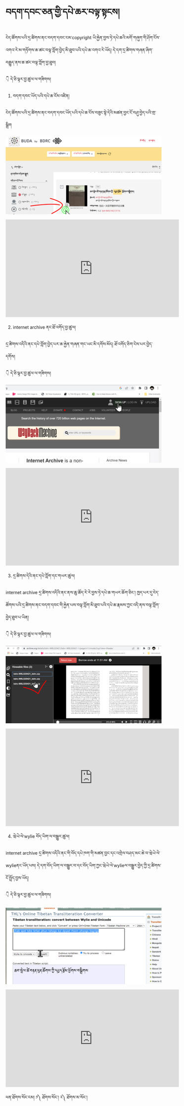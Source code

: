 # བདག་དབང་ཅན་གྱི་དཔེ་ཆར་བལྟ་སྟངས།

ངེད་ཚོགས་པའི་དྲ་ཚིགས་ནང་བདག་དབང་ངམ་copyright ཡི་རྐྱེན་བྱས་ཏེ་དཔེ་ཆའི་མགོ་གཞུག་གི་ཤོག་ངོས་འགའ་རེ་མ་གཏོགས་ཆ་ཚང་བལྟ་ཀློག་བྱེད་མི་ཐུབ་པའི་དཔེ་ཆ་འགའ་རེ་ཡོད། དེ་དག་དྲ་ཚིགས་གཞན་ཞིག་བརྒྱུད་ནས་ཆ་ཚང་བལྟ་ཀློག་བྱ་ཐུབ།

👇 དེ་ཅི་ལྟར་བྱ་ཚུལ་ལ་གཟིགས།

1. བདག་དབང་ཡོད་པའི་དཔེ་ཆ་ངོས་འཛིན།

ངེད་ཚོགས་པའི་དྲ་ཚིགས་ནང་བདག་དབང་ཡོད་པའི་དཔེ་ཆ་ངོས་བཟུང་སྟེ་དེའི་མཚན་བྱང་ངོ་བཤུ་བྱེད་པའི་གྲ་སྒྲིག

![800](images/000001.png)

<p align="center">
<iframe width="560" height="315" src="https://www.youtube.com/embed/w-5_VQ0eEDQ" title="YouTube video player" frameborder="0" allow="accelerometer; autoplay; clipboard-write; encrypted-media; gyroscope; picture-in-picture" allowfullscreen></iframe>
</p>

2. internet archive ནང་ཐོ་འགོད་བྱ་ཚུལ།

དྲ་ཚིགས་འདིའི་ནང་དཔེ་ཀློག་བྱེད་པར་ཆ་རྐྱེན་གཞན་གང་ཡང་མི་དགོས་མོད། ཐོ་འགོད་ཅིག་ངེས་པར་བྱེད་དགོས། 

👇 དེ་ཅི་ལྟར་བྱ་ཚུལ་ལ་གཟིགས།

![800](images/000002.png)

<p align="center">
<iframe width="560" height="315" src="https://www.youtube.com/embed/Vg5f_2-orV4" title="YouTube video player" frameborder="0" allow="accelerometer; autoplay; clipboard-write; encrypted-media; gyroscope; picture-in-picture" allowfullscreen></iframe>
</p>

3. དྲ་ཚིགས་དེའི་ནང་དཔེ་ཀློག་དང་གཡར་ཚུལ།

internet archive དྲ་ཚིགས་འདིའི་ནང་ནས་ཆུ་ཚོད་རེ་རེ་བྱས་ཏེ་དཔེ་ཆ་གཡར་ཆོག་ཅིང་། ཁྱད་པར་དུ་ངེད་ཚོགས་པའི་དྲ་ཚིགས་ནང་བདག་དབང་གི་རྐྱེན་པས་བལྟ་ཀློག་མི་ཐུབ་པའི་དཔེ་ཆ་རྣམས་ཀྱང་འདི་ནས་བལྟ་ཀློག་བྱེད་ཐུབ་པ་ཡིན།

👇 དེ་ཅི་ལྟར་བྱ་ཚུལ་ལ་གཟིགས།

![800](images/000003.png)

<p align="center">
<iframe width="560" height="315" src="https://www.youtube.com/embed/dFLxV3UpS_k" title="YouTube video player" frameborder="0" allow="accelerometer; autoplay; clipboard-write; encrypted-media; gyroscope; picture-in-picture" allowfullscreen></iframe>
</p>

4. ཝེཡེ་ལེ་wylie བོད་ཡིག་ལ་བསྒྱུར་ཚུལ།

internet archive དྲ་ཚིགས་འདིའི་ནང་གི་བོད་དཔེ་ཁག་གི་མཚན་བྱང་དང་འགྲེལ་བཤད་མང་ཆེ་བ་ཝེཡེ་ལེ་wylieནང་ཡོད་པས། དེ་དག་བོད་ཡིག་ལ་བསྒྱུར་བ་དང་བོད་ཡིག་ཀྱང་ཝེཡེ་ལེ་wylieལ་བསྒྱུར་བྱེད་ཀྱི་དྲ་ཚིགས་ངོ་སྤྲོད་བྱས་ཡོད།

👇 དེ་ཅི་ལྟར་བྱ་ཚུལ་ལ་གཟིགས།

![800](images/000004.png)

<p align="center">
<iframe width="560" height="315" src="https://www.youtube.com/embed/Dt1apomoAD4" title="YouTube video player" frameborder="0" allow="accelerometer; autoplay; clipboard-write; encrypted-media; gyroscope; picture-in-picture" allowfullscreen></iframe>
</p>


ཕན་ཐོགས་སོང་ངམ། ༡༽ ཐོགས་སོང་། ༢༽ ཐོགས་མ་སོང་།